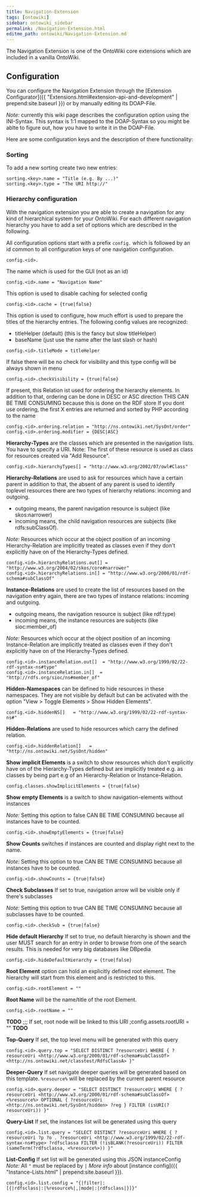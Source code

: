 ```yaml
---
title: Navigation-Extension
tags: [ontowiki]
sidebar: ontowiki_sidebar
permalink: /Navigation-Extension.html
editme_path: ontowiki/Navigation-Extension.md
---
```

The Navigation Extension is one of the OntoWiki core extensions which are included in a vanilla OntoWiki.

## Configuration
You can configure the Navigation Extension through the [Extension Configurator]({{ "Extensions.html#extension-api-and-development" | prepend:site.baseurl }}) or by manually editing its DOAP-File.

_Note:_ currently this wiki page describes the configuration option using the INI-Syntax. This syntax is 1:1 mapped to the DOAP-Syntax so you might be ablte to figure out, how you have to write it in the DOAP-File.

Here are some configuration keys and the description of there functionality:

### Sorting
To add a new sorting create two new entries:

    sorting.<key>.name = "Title (e.g. By ...)"
    sorting.<key>.type = "The URI http://"

### Hierarchy configuration
With the navigation extension you are able to create a navigation for any kind of hierarchical
system for your OntoWiki. For each different navigation hierarchy you have to add a set of options
which are described in the following.

All configuration options start with a prefix `config.` which is followed by an id common to all
configuration keys of one navigation configuration.

    config.<id>.

The name which is used for the GUI (not as an id)

    config.<id>.name = "Navigation Name"
    
This option is used to disable caching for selected config

    config.<id>.cache = {true|false}

This option is used to configure, how much effort is used to prepare the
titles of the hierarchy entries. The following config values are recognized:

* titleHelper (default) (this is the fancy but slow titleHelper)
* baseName              (just use the name after the last slash or hash)

```
config.<id>.titleMode = titleHelper
```

If false there will be no check for visibility and this type config
will be always shown in menu

    config.<id>.checkVisibility = {true|false}

If present, this Relation ist used for ordering the hierarchy elements.
In addition to that, ordering can be done in DESC or ASC direction
THIS CAN BE TIME CONSUMING because this is done on the RDF store
If you dont use ordering, the first X entries are returned and sorted by PHP
according to the name

    config.<id>.ordering.relation = "http://ns.ontowiki.net/SysOnt/order"
    config.<id>.ordering.modifier = {DESC|ASC}

**Hierarchy-Types** are the classes which are presented in the navigation lists. You have to specify a URI.
Note: The first of these resource is used as class for resources created via "Add Resource".

    config.<id>.hierarchyTypes[] = "http://www.w3.org/2002/07/owl#Class"

**Hierarchy-Relations** are used to ask for resources which have a certain parent
in addition to that, the absent of any parent is used to identify toplevel resources
there are two types of hierarchy relations: incoming and outgoing.
* outgoing means, the parent navigation resource is subject (like skos:narrower)
* incoming means, the child navigation resources are subjects (like rdfs:subClassOf).

_Note:_ Resources which occur at the object position of an incoming Hierarchy-Relation are implicitly
treated as classes even if they don't explicitly have on of the Hierarchy-Types defined.

    config.<id>.hierarchyRelations.out[] = "http://www.w3.org/2004/02/skos/core#narrower"
    config.<id>.hierarchyRelations.in[] = "http://www.w3.org/2000/01/rdf-schema#subClassOf"

**Instance-Relations** are used to create the list of resources based on the navigation entry again,
there are two types of instance relations: incoming and outgoing.
* outgoing means, the navigation resource is subject (like rdf:type)
* incoming means, the instance resources are subjects (like sioc:member_of)
  
_Note:_ Resources which occur at the object position of an incoming Instance-Relation are implicitly
treated as classes even if they don't explicitly have on of the Hierarchy-Types defined.

    config.<id>.instanceRelation.out[]  = "http://www.w3.org/1999/02/22-rdf-syntax-ns#type"
    config.<id>.instanceRelation.in[]  = "http://rdfs.org/sioc/ns#member_of"

**Hidden-Namespaces** can be defined to hide resources in these namespaces. They are not visible by
default but can be activated with the option "View > Toggle Elements > Show Hidden Elements".

    config.<id>.hiddenNS[]   = "http://www.w3.org/1999/02/22-rdf-syntax-ns#"

**Hidden-Relations** are used to hide resources which carry the defined relation.

    config.<id>.hiddenRelation[]   = "http://ns.ontowiki.net/SysOnt/hidden"

**Show implicit Elements** is a switch to show resources which don't explicitly have on of the
Hierarchy-Types defined but are implicitly treated e.g. as classes by being part e.g of an
Hierarchy-Relation or Instance-Relation.

    config.classes.showImplicitElements = {true|false}

**Show empty Elements** is a switch to show navigation-elements without instances

_Note:_ Setting this option to false CAN BE TIME CONSUMING because all instances have to be counted.

    config.<id>.showEmptyElements = {true|false}

**Show Counts** switches if instances are counted and display right next to the name.

_Note:_ Setting this option to true CAN BE TIME CONSUMING because all instances have to be counted.

    config.<id>.showCounts = {true|false}

**Check Subclasses** If set to true, navigation arrow will be visible only if there's subclasses

_Note:_ Setting this option to true CAN BE TIME CONSUMING because all subclasses have to be counted.

    config.<id>.checkSub = {true|false}

**Hide default Hierarchy** If set to true, no default hierarchy is shown and the user MUST search
for an entry in order to browse from one of the search results. This is needed for very big
databases like DBpedia

    config.<id>.hideDefaultHierarchy = {true|false}

**Root Element** option can hold an explicitly defined root element. The hierarchy will start
from this element and is restricted to this.

    config.<id>.rootElement = ""

**Root Name** will be the name/title of the root Element.

    config.<id>.rootName = ""

**TODO**
;;; If set, root node will be linked to this URI
;config.assets.rootURI = ""
**TODO**

**Top-Query** If set, the top level menu will be generated with this query

    config.<id>.query.top = "SELECT DISTINCT ?resourceUri WHERE { ?resourceUri <http://www.w3.org/2000/01/rdf-schema#subClassOf> <http://ns.ontowiki.net/classtest/RdfsClassA> }"

**Deeper-Query** If set navigate deeper queries will be generated based on this template.
`%resource%` will be replaced by the current parent resource

    config.<id>.query.deeper = "SELECT DISTINCT ?resourceUri WHERE { ?resourceUri <http://www.w3.org/2000/01/rdf-schema#subClassOf> <%resource%> OPTIONAL { ?resourceUri <http://ns.ontowiki.net/SysOnt/hidden> ?reg } FILTER (isURI(?resourceUri)) }"

**Query-List** If set, the instances list will be generated using this query

    config.<id>.list.query = "SELECT DISTINCT ?resourceUri WHERE { ?resourceUri ?p ?o . ?resourceUri <http://www.w3.org/1999/02/22-rdf-syntax-ns#type> ?rdfsclassa FILTER (!isBLANK(?resourceUri)) FILTER (sameTerm(?rdfsclassa, <%resource%>)) }"

**List-Config** If set list will be generated using this JSON instanceConfig
_Note:_ All `"` must be replaced by `|`
_More info_ about [instance config]({{ "Instance-Lists.html" | prepend:site.baseurl }}).

    config.<id>.list.config = "{|filter|:[{|rdfsclass|:|%resource%|,|mode|:|rdfsclass|}]}"
